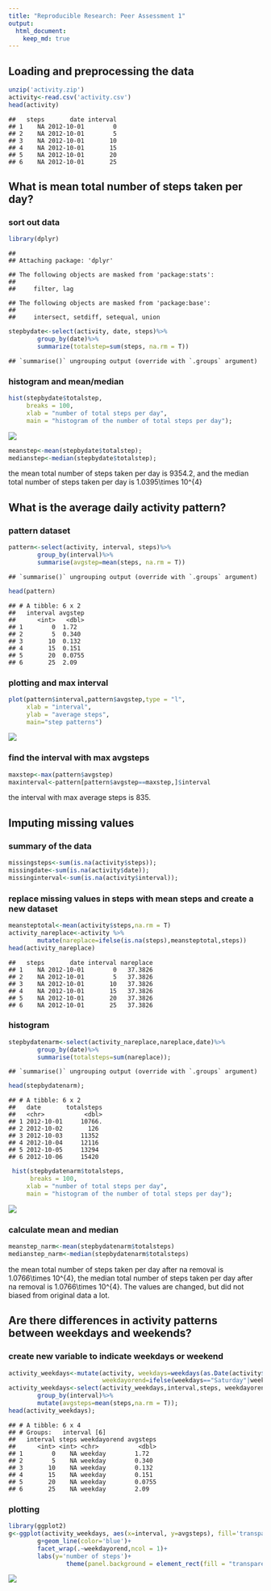 ```yaml
---
title: "Reproducible Research: Peer Assessment 1"
output: 
  html_document:
    keep_md: true
---
```



## Loading and preprocessing the data


```r
unzip('activity.zip')
activity<-read.csv('activity.csv')
head(activity)
```

```
##   steps       date interval
## 1    NA 2012-10-01        0
## 2    NA 2012-10-01        5
## 3    NA 2012-10-01       10
## 4    NA 2012-10-01       15
## 5    NA 2012-10-01       20
## 6    NA 2012-10-01       25
```
## What is mean total number of steps taken per day?
### sort out data

```r
library(dplyr)
```

```
## 
## Attaching package: 'dplyr'
```

```
## The following objects are masked from 'package:stats':
## 
##     filter, lag
```

```
## The following objects are masked from 'package:base':
## 
##     intersect, setdiff, setequal, union
```

```r
stepbydate<-select(activity, date, steps)%>%
        group_by(date)%>%
        summarize(totalstep=sum(steps, na.rm = T))
```

```
## `summarise()` ungrouping output (override with `.groups` argument)
```
### histogram and mean/median

```r
hist(stepbydate$totalstep,
     breaks = 100,
     xlab = "number of total steps per day",
     main = "histogram of the number of total steps per day");
```

![](PA1_template_files/figure-html/unnamed-chunk-3-1.png)<!-- -->

```r
meanstep<-mean(stepbydate$totalstep);
medianstep<-median(stepbydate$totalstep);
```
the mean total number of steps taken per day is 9354.2, and the median total number of steps taken per day is 1.0395\times 10^{4}

## What is the average daily activity pattern?
### pattern dataset

```r
pattern<-select(activity, interval, steps)%>%
        group_by(interval)%>%
        summarise(avgstep=mean(steps, na.rm = T))
```

```
## `summarise()` ungrouping output (override with `.groups` argument)
```

```r
head(pattern)
```

```
## # A tibble: 6 x 2
##   interval avgstep
##      <int>   <dbl>
## 1        0  1.72  
## 2        5  0.340 
## 3       10  0.132 
## 4       15  0.151 
## 5       20  0.0755
## 6       25  2.09
```
### plotting and max interval

```r
plot(pattern$interval,pattern$avgstep,type = "l",
     xlab = "interval",
     ylab = "average steps",
     main="step patterns")
```

![](PA1_template_files/figure-html/unnamed-chunk-5-1.png)<!-- -->
### find the interval with max avgsteps

```r
maxstep<-max(pattern$avgstep)
maxinterval<-pattern[pattern$avgstep==maxstep,]$interval
```
the interval with max average steps is 835.
 
## Imputing missing values
### summary of the data

```r
missingsteps<-sum(is.na(activity$steps));
missingdate<-sum(is.na(activity$date));
missinginterval<-sum(is.na(activity$interval));
```
### replace missing values in steps with mean steps and create a new dataset

```r
meansteptotal<-mean(activity$steps,na.rm = T)
activity_nareplace<-activity %>%
        mutate(nareplace=ifelse(is.na(steps),meansteptotal,steps))
head(activity_nareplace)
```

```
##   steps       date interval nareplace
## 1    NA 2012-10-01        0   37.3826
## 2    NA 2012-10-01        5   37.3826
## 3    NA 2012-10-01       10   37.3826
## 4    NA 2012-10-01       15   37.3826
## 5    NA 2012-10-01       20   37.3826
## 6    NA 2012-10-01       25   37.3826
```
### histogram

```r
stepbydatenarm<-select(activity_nareplace,nareplace,date)%>%
        group_by(date)%>%
        summarise(totalsteps=sum(nareplace));
```

```
## `summarise()` ungrouping output (override with `.groups` argument)
```

```r
head(stepbydatenarm);
```

```
## # A tibble: 6 x 2
##   date       totalsteps
##   <chr>           <dbl>
## 1 2012-10-01     10766.
## 2 2012-10-02       126 
## 3 2012-10-03     11352 
## 4 2012-10-04     12116 
## 5 2012-10-05     13294 
## 6 2012-10-06     15420
```

```r
 hist(stepbydatenarm$totalsteps,
      breaks = 100,
     xlab = "number of total steps per day",
     main = "histogram of the number of total steps per day");
```

![](PA1_template_files/figure-html/unnamed-chunk-9-1.png)<!-- -->

### calculate mean and median

```r
meanstep_narm<-mean(stepbydatenarm$totalsteps)
medianstep_narm<-median(stepbydatenarm$totalsteps)
```
the mean total number of steps taken per day after na removal is 1.0766\times 10^{4}, the median total number of steps taken per day after na removal is 1.0766\times 10^{4}.
The values are changed, but did not biased from original data a lot.

## Are there differences in activity patterns between weekdays and weekends?
### create new variable to indicate weekdays or weekend

```r
activity_weekdays<-mutate(activity, weekdays=weekdays(as.Date(activity$date)),
                          weekdayorend=ifelse(weekdays=="Saturday"|weekdays=="Sunday","weekend","weekday"));
activity_weekdays<-select(activity_weekdays,interval,steps, weekdayorend)%>%
        group_by(interval)%>%
        mutate(avgsteps=mean(steps,na.rm = T));
head(activity_weekdays);
```

```
## # A tibble: 6 x 4
## # Groups:   interval [6]
##   interval steps weekdayorend avgsteps
##      <int> <int> <chr>           <dbl>
## 1        0    NA weekday        1.72  
## 2        5    NA weekday        0.340 
## 3       10    NA weekday        0.132 
## 4       15    NA weekday        0.151 
## 5       20    NA weekday        0.0755
## 6       25    NA weekday        2.09
```

### plotting

```r
library(ggplot2)
g<-ggplot(activity_weekdays, aes(x=interval, y=avgsteps), fill='transparent')
        g+geom_line(color='blue')+
        facet_wrap(.~weekdayorend,ncol = 1)+
        labs(y='number of steps')+
                theme(panel.background = element_rect(fill = "transparent",colour = NA))
```

![](PA1_template_files/figure-html/unnamed-chunk-12-1.png)<!-- -->

